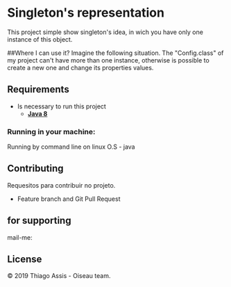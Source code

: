 # Singleton's representation

This project simple show singleton's idea, in wich you have only one instance of this object.

##Where I can use it?
Imagine the following situation. The "Config.class" of my project can't have more than one instance, otherwise is 
possible to create a new one and change its properties values.  

## Requirements

- Is necessary to run this project
    - [**Java 8**](https://www.oracle.com/technetwork/java/javase/downloads/jdk11-downloads-5066655.html)
    
### Running in your machine:

Running by command line on linux O.S
    - java 


## Contributing

Requesitos para contribuir no projeto.

- Feature branch and Git Pull Request


## for supporting

mail-me: 


## License

© 2019 Thiago Assis - Oiseau team.
